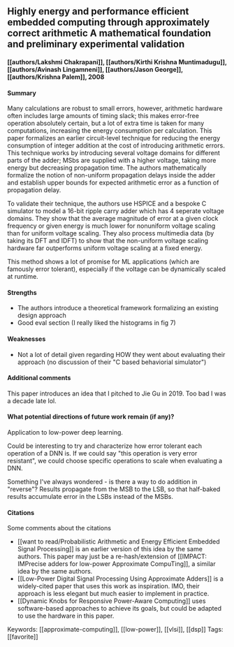 ## Highly energy and performance efficient embedded computing through approximately correct arithmetic A mathematical foundation and preliminary experimental validation
#### [[authors/Lakshmi Chakrapani]], [[authors/Kirthi Krishna Muntimadugu]], [[authors/Avinash Lingamneni]], [[authors/Jason George]], [[authors/Krishna Palem]], 2008
#### Summary
Many calculations are robust to small errors, however, arithmetic hardware often includes large amounts of timing slack; this makes error-free operation absolutely certain, but a lot of extra time is taken for many computations, increasing the energy consumption per calculation. This paper formalizes an earlier circuit-level technique for reducing the energy consumption of integer addition at the cost of introducing arithmetic errors. This technique works by introducing several voltage domains for different parts of the adder; MSbs are supplied with a higher voltage, taking more energy but decreasing propagation time. The authors mathematically formalize the notion of non-uniform propagation delays inside the adder and establish upper bounds for expected arithmetic error as a function of propagation delay.

To validate their technique, the authors use HSPICE and a bespoke C simulator to model a 16-bit ripple carry adder which has 4 seperate voltage domains. They show that the average magnitude of error at a given clock frequency or given energy is much lower for nonuniform voltage scaling than for uniform voltage scaling. They also process multimedia data (by taking its DFT and IDFT) to show that the non-uniform voltage scaling hardware far outperforms uniform voltage scaling at a fixed energy.

This method shows a lot of promise for ML applications (which are famously error tolerant), especially if the voltage can be dynamically scaled at runtime.

#### Strengths
  - The authors introduce a theoretical framework formalizing an existing design approach
  - Good eval section (I really liked the histograms in fig 7)

#### Weaknesses
  - Not a lot of detail given regarding HOW they went about evaluating their approach (no discussion of their "C based behaviorial simulator")

#### Additional comments
This paper introduces an idea that I pitched to Jie Gu in 2019. Too bad I was a decade late lol.

#### What potential directions of future work remain (if any)?
Application to low-power deep learning.

Could be interesting to try and characterize how error tolerant each operation of a DNN is. If we could say "this operation is very error resistant", we could choose specific operations to scale when evaluating a DNN.

Something I've always wondered - is there a way to do addition in "reverse"? Results propagate from the MSB to the LSB, so that half-baked results accumulate error in the LSBs instead of the MSBs.

#### Citations
Some comments about the citations
 - [[want to read/Probabilistic Arithmetic and Energy Efficient Embedded Signal Processing]] is an earlier version of this idea by the same authors. This paper may just be a re-hash/extension of [[IMPACT: IMPrecise adders for low-power Approximate CompuTing]], a similar idea by the same authors.
 - [[Low-Power Digital Signal Processing Using Approximate Adders]] is a widely-cited paper that uses this work as inspiration. IMO, their approach is less elegant but much easier to implement in practice.
 - [[Dynamic Knobs for Responsive Power-Aware Computing]] uses software-based approaches to achieve its goals, but could be adapted to use the hardware in this paper.

Keywords: [[approximate-computing]], [[low-power]], [[vlsi]], [[dsp]]
Tags: [[favorite]]